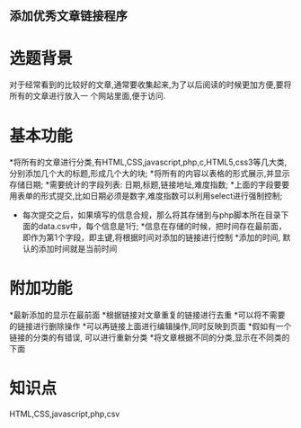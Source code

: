添加优秀文章链接程序
--------------------

选题背景
========
对于经常看到的比较好的文章,通常要收集起来,为了以后阅读的时候更加方便,要将所有的文章进行放入一
个网站里面,便于访问.

基本功能
========
*将所有的文章进行分类,有HTML,CSS,javascript,php,c,HTML5,css3等几大类,分别添加几个大的标题,形成几个大的块;
*将所有的内容以表格的形式展示,并显示存储日期;
*需要统计的字段列表: 日期,标题,链接地址,难度指数;
*上面的字段要要用表单的形式提交,比如日期必须是数字,难度指数可以利用select进行强制控制;
* 每次提交之后，如果填写的信息合规，那么将其存储到与php脚本所在目录下面的data.csv中，每个信息是1行;
*信息在存储的时候，把时间存在最前面，即作为第1个字段，即主键,将根据时间对添加的链接进行控制
*添加的时间, 默认的添加时间就是当前时间


附加功能
========
*最新添加的显示在最前面
*根据链接对文章重复的链接进行去重
*可以将不需要的链接进行删除操作
*可以再链接上面进行编辑操作,同时反映到页面
*假如有一个链接的分类的有错误, 可以进行重新分类
*将文章根据不同的分类,显示在不同类的下面


知识点
======
HTML,CSS,javascript,php,csv


